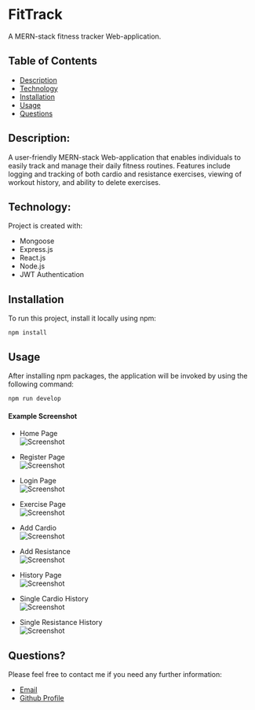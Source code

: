 # FitTrack

A MERN-stack fitness tracker Web-application.

## Table of Contents

- [Description](#description)
- [Technology](#Technology)
- [Installation](#installation)
- [Usage](#usage)
- [Questions](#questions)

## Description:

A user-friendly MERN-stack Web-application that enables individuals to easily track and manage their daily fitness routines. Features include logging and tracking of both cardio and resistance exercises, viewing of workout history, and ability to delete exercises.

## Technology:

Project is created with:

- Mongoose
- Express.js
- React.js
- Node.js
- JWT Authentication

## Installation

To run this project, install it locally using npm:

```
npm install
```

## Usage

After installing npm packages, the application will be invoked by using the following command:

```
npm run develop
```

#### Example Screenshot

- Home Page <br>
  ![Screenshot](./client/src/assets/screenshots/f1.jpg)
  
- Register Page <br>
  ![Screenshot](./client/src/assets/screenshots/f9.jpg)

- Login Page <br>
  ![Screenshot](./client/src/assets/screenshots/f8.jpg)

- Exercise Page <br>
  ![Screenshot](./client/src/assets/screenshots/f2.jpg)

- Add Cardio <br>
  ![Screenshot](./client/src/assets/screenshots/f3.jpg)

- Add Resistance <br>
  ![Screenshot](./client/src/assets/screenshots/f4.jpg)

- History Page <br>
  ![Screenshot](./client/src/assets/screenshots/f5.jpg)

- Single Cardio History <br>
  ![Screenshot](./client/src/assets/screenshots/f6.jpg)

- Single Resistance History <br>
  ![Screenshot](./client/src/assets/screenshots/f7.jpg)

## Questions?

Please feel free to contact me if you need any further information:

- [Email](dhrupalmavani@gmail.com)
- [Github Profile](https://github.com/dhrupal0033)
